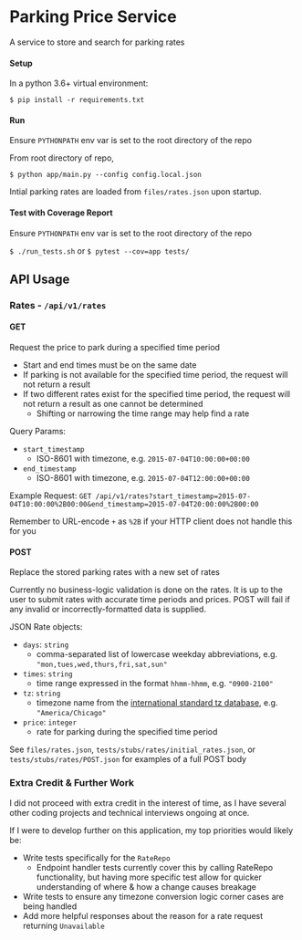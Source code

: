 # Parking Price Service
A service to store and search for parking rates

 #### Setup
 In a python 3.6+ virtual environment:
 
```$ pip install -r requirements.txt```
 
 #### Run
 
 Ensure `PYTHONPATH` env var is set to the root directory of the repo

 From root directory of repo,

```$ python app/main.py --config config.local.json```

Intial parking rates are loaded from `files/rates.json` upon startup.

 #### Test with Coverage Report
 Ensure `PYTHONPATH` env var is set to the root directory of the repo
 
 ```$ ./run_tests.sh``` or ```$ pytest --cov=app tests/```
 
 
 ## API Usage
 
 ### Rates - `/api/v1/rates`
 
 #### GET 
 Request the price to park during a specified time period
 - Start and end times must be on the same date
 - If parking is not available for the specified time period, the request will not return a result
 - If two different rates exist for the specified time period, the request will not return a result as one cannot be determined
    -   Shifting or narrowing the time range may help find a rate 
 
 Query Params:
 - `start_timestamp`
    - ISO-8601 with timezone, e.g. `2015-07-04T10:00:00+00:00`
 - `end_timestamp`
    - ISO-8601 with timezone, e.g. `2015-07-04T12:00:00+00:00`
 
 Example Request:
 ```GET /api/v1/rates?start_timestamp=2015-07-04T10:00:00%2B00:00&end_timestamp=2015-07-04T20:00:00%2B00:00```
 
 Remember to URL-encode `+` as `%2B` if your HTTP client does not handle this for you
 
 #### POST
 Replace the stored parking rates with a new set of rates
 
 Currently no business-logic validation is done on the rates. It is up to the user to submit rates with accurate time periods and prices.
 POST will fail if any invalid or incorrectly-formatted data is supplied.
 
 JSON Rate objects:
 - `days`: `string`
    - comma-separated list of lowercase weekday abbreviations, e.g. `"mon,tues,wed,thurs,fri,sat,sun"`
 - `times`: `string`
    - time range expressed in the format `hhmm-hhmm`, e.g. `"0900-2100"`
 - `tz`: `string`
    - timezone name from the [international standard tz database](https://en.wikipedia.org/wiki/List_of_tz_database_time_zones), e.g. `"America/Chicago"`
 - `price`: `integer`
    - rate for parking during the specified time period 
 
 See `files/rates.json`, `tests/stubs/rates/initial_rates.json`, or `tests/stubs/rates/POST.json` for examples of a full POST body
 
 
 
 ### Extra Credit & Further Work
 I did not proceed with extra credit in the interest of time, as I have several other coding projects and technical interviews ongoing at once.
 
 If I were to develop further on this application, my top priorities would likely be:
 - Write tests specifically for the `RateRepo`
    - Endpoint handler tests currently cover this by calling RateRepo functionality, but having more specific test allow for quicker understanding of where & how a change causes breakage
 - Write tests to ensure any timezone conversion logic corner cases are being handled
 - Add more helpful responses about the reason for a rate request returning `Unavailable`
  
 
 
 
 